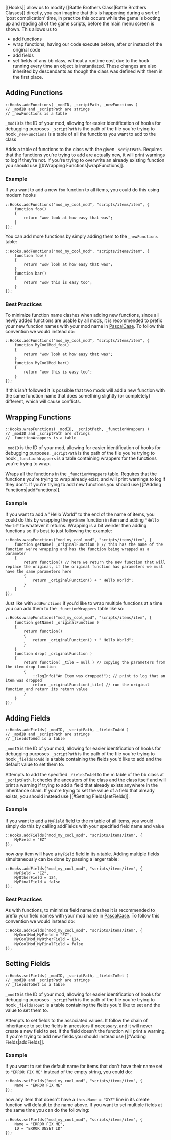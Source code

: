[[Hooks]] allow us to modify [[Battle Brothers Class|Battle Brothers Classes]] directly, you can imagine that this is happening during a sort of 'post complication' time, in practice this occurs while the game is booting up and reading all of the game scripts, before the main menu screen is shown. This allows us to 
- add functions
- wrap functions, having our code execute before, after or instead of the original code
- add fields
- set fields
of any bb class, without a runtime cost due to the hook running every time an object is instantiated. These changes are also inherited by descendants as though the class was defined with them in the first place.


## Adding Functions
```squirrel
::Hooks.addFunctions( _modID, _scriptPath, _newFunctions )
// _modID and _scriptPath are strings
// _newFunctions is a table
```
`_modID` is the ID of your mod, allowing for easier identification of hooks for debugging purposes.
`_scriptPath` is the path of the file you're trying to hook
`_newFunctions` is a table of all the functions you want to add to the class

Adds a table of functions to the class with the given `_scriptPath`. Requires that the functions you're trying to add are actually new, it will print warnings to log if they're not. If you're trying to overwrite an already existing function you should use [[#Wrapping Functions|wrapFunctions]].

### Example
If you want to add a new `foo` function to all items, you could do this using modern hooks
```squirrel
::Hooks.addFunctions("mod_my_cool_mod", "scripts/items/item", {
	function foo()
	{
		return "wow look at how easy that was";
	}
});
```
You can add more functions by simply adding them to the `_newFunctions` table:
```squirrel
::Hooks.addFunctions("mod_my_cool_mod", "scripts/items/item", {
	function foo()
	{
		return "wow look at how easy that was";
	}
	function bar()
	{
		return "wow this is easy too";
	}
});
```

### Best Practices
To minimize function name clashes when adding new functions, since all newly added functions are usable by all mods, it is recommended to prefix your new function names with your mod name in [PascalCase](https://techterms.com/definition/pascalcase). To follow this convention we would instead do:
```squirrel
::Hooks.addFunctions("mod_my_cool_mod", "scripts/items/item", {
	function MyCoolMod_foo()
	{
		return "wow look at how easy that was";
	}
	function MyCoolMod_bar()
	{
		return "wow this is easy too";
	}
});
```
If this isn't followed it is possible that two mods will add a new function with the same function name that does something slightly (or completely) different, which will cause conflicts.


## Wrapping Functions
```squirrel
::Hooks.wrapFunctions( _modID, _scriptPath, _functionWrappers )
// _modID and _scriptPath are strings
// _functionWrappers is a table
```
`_modID` is the ID of your mod, allowing for easier identification of hooks for debugging purposes.
`_scriptPath` is the path of the file you're trying to hook
`_functionWrappers` is a table containing wrappers for the functions you're trying to wrap.

Wraps all the functions in the `_functionWrappers` table. Requires that the functions you're trying to wrap already exist, and will print warnings to log if they don't. If you're trying to add new functions you should use [[#Adding Functions|addFunctions]].

### Example
If you want to add a "Hello World" to the end of the name of items, you could do this by wrapping the `getName` function in item and adding `"Hello World"` to whatever it returns. Wrapping is a bit weirder then adding functions so it's best to just following the example:
```squirrel
::Hooks.wrapFunctions("mod_my_cool_mod", "scripts/items/item", {
	function getName( _originalFunction ) // this has the name of the function we're wrapping and has the function being wrapped as a parameter
	{
		return function() // here we return the new function that will replace the original, if the original function has parameters we must have the same parameters here 
		{
			return _originalFunction() + " Hello World";
		}
	}
});
```
Just like with `addFunctions` if you'd like to wrap multiple functions at a time you can add them to the `_functionWrappers` table like so:
```squirrel
::Hooks.wrapFunctions("mod_my_cool_mod", "scripts/items/item", {
	function getName( _originalFunction )
	{
		return function()
		{
			return _originalFunction() + " Hello World";
		}
	}
	function drop( _originalFunction )
	{
		return function( _tile = null ) // copying the parameters from the item drop function
		{
			::logInfo("An Item was dropped!"); // print to log that an item was dropped
			return _originalFunction(_tile) // run the original function and return its return value
		}
	}
});
```


## Adding Fields
```squirrel
::Hooks.addFields( _modID, _scriptPath, _fieldsToAdd )
// _modID and _scriptPath are strings
// _fieldsToAdd is a table
```
`_modID` is the ID of your mod, allowing for easier identification of hooks for debugging purposes.
`_scriptPath` is the path of the file you're trying to hook
`_fieldsToAdd` is a table containing the fields you'd like to add and the default value to set them to.

Attempts to add the specified `_fieldsToAdd` to the m table of the bb class at `_scriptPath`. It checks the ancestors of the class and the class itself and will print a warning if trying to add a field that already exists anywhere in the inheritance chain. If you're trying to set the value of a field that already exists, you should instead use [[#Setting Fields|setFields]].

### Example
If you want to add a `MyField` field to the m table of all items, you would simply do this by calling addFields with your specified field name and value
```squirrel
::Hooks.addFields("mod_my_cool_mod", "scripts/items/item", {
	MyField = "EZ"
});
```
now *any* item will have a `MyField` field in its `m` table. Adding multiple fields simultaneously can be done by passing a larger table:
```squirrel
::Hooks.addFields("mod_my_cool_mod", "scripts/items/item", {
	MyField = "EZ",
	MyOtherField = 124,
	MyFinalField = false
});
```
### Best Practices
As with functions, to minimize field name clashes it is recommended to prefix your field names with your mod name in [PascalCase](https://techterms.com/definition/pascalcase). To follow this convention we would instead do:
```squirrel
::Hooks.addFields("mod_my_cool_mod", "scripts/items/item", {
	MyCoolMod_MyField = "EZ",
	MyCoolMod_MyOtherField = 124,
	MyCoolMod_MyFinalField = false
});

```


## Setting Fields
```squirrel
::Hooks.setFields( _modID, _scriptPath, _fieldsToSet )
// _modID and _scriptPath are strings
// _fieldsToSet is a table
```
`_modID` is the ID of your mod, allowing for easier identification of hooks for debugging purposes.
`_scriptPath` is the path of the file you're trying to hook
`_fieldsToSet` is a table containing the fields you'd like to set and the value to set them to.

Attempts to set fields to the associated values. It follow the chain of inheritance to set the fields in ancestors if necessary, and it will never create a new field to set. If the field doesn't the function will print a warning. If you're trying to add new fields you should instead use [[#Adding Fields|addFields]].

### Example
If you want to set the default name for items that don't have their name set to `"ERROR FIX ME"` instead of the empty string, you could do:
```squirrel
::Hooks.setFields("mod_my_cool_mod", "scripts/items/item", {
	Name = "ERROR FIX ME"
});
```
now any item that doesn't have a `this.Name = "XYZ"` line in its create function will default to the name above. If you want to set multiple fields at the same time you can do the following:
```squirrel
::Hooks.setFields("mod_my_cool_mod", "scripts/items/item", {
	Name = "ERROR FIX ME",
	ID = "ERROR UNSET ID"
});
```